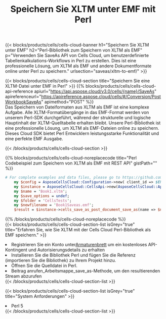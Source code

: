 ﻿---
title:  Speichern Sie XLTM unter EMF mit Perl
description:  Verwendung des Aspose.Cells Cloud SDK für Perl zum Speichern der XLTM-Formatdatei als EMF-Formatdatei.
kwords: Excel, Save XLTM as EMF, REST, Perl
howto: How to save XLTM as EMF using Aspose.Cells Cloud Perl library.
---
{{< blocks/products/cells/cells-cloud-banner h1="Speichern Sie XLTM unter EMF" h2="Perl-Bibliothek zum Speichern von XLTM als EMF" p="Verwenden Sie SaveAs API von Cells Cloud, um benutzerdefinierte Tabellenkalkulations-Workflows in Perl zu erstellen. Dies ist eine professionelle Lösung, um XLTM als EMF und andere Dokumentformate online unter Perl zu speichern." urlsection="saveas/xltm-to-emf/" >}}

{{< blocks/products/cells/cells-cloud-section title="Speichern Sie eine XLTM-Datei unter EMF in Perl" >}}
{{% blocks/products/cells/cells-cloud-api-reference apiurl="https://api.aspose.cloud/v3.0/cells/{name}/SaveAs" apireferenceurl="https://apireference.aspose.cloud/cells/#/Conversion/PostWorkbookSaveAs" apimethod="POST" %}}
<br/>
Das Speichern von Dateiformaten aus XLTM als EMF ist eine komplexe Aufgabe. Alle XLTM-Formatübergänge in das EMF-Format werden von unserem Perl-SDK durchgeführt, während der strukturelle und logische Hauptinhalt der XLTM-Quelltabelle erhalten bleibt. Unsere Perl-Bibliothek ist eine professionelle Lösung, um XLTM als EMF-Dateien online zu speichern. Dieses Cloud SDK bietet Perl Entwicklern leistungsstarke Funktionalität und eine perfekte EMF Ausgabe.

{{< /blocks/products/cells/cells-cloud-section >}}

{{% blocks/products/cells/cells-cloud-noreplacecode title="Perl Codebeispiel zum Speichern von XLTM als EMF mit REST API" gistPath="" %}}
  
```perl
# For complete examples and data files, please go to https://github.com/aspose-cells-cloud/aspose-cells-cloud-perl/
    my $config = AsposeCellsCloud::Configuration->new( client_id => $ENV{'ProductClientId'}, client_secret => $ENV{'ProductClientSecret'});
    my $instance = AsposeCellsCloud::CellsApi->new(AsposeCellsCloud::ApiClient->new( $config));
    my $name = 'Book1.xltm';
    my $save_options = undef;
    my $folder = 'CellsTests';
    my $newfilename = 'Book1Saveas.emf';
    $result = $instance->cells_save_as_post_document_save_as(name => $name,save_options => $save_options, newfilename => $newfilename, folder => $folder);
```
  
{{% /blocks/products/cells/cells-cloud-noreplacecode %}}
<br/>
{{< blocks/products/cells/cells-cloud-section-list isGrey="true" title="Erfahren Sie, wie Sie XLTM mit der Cells Cloud Perl-Bibliothek als EMF speichern." >}}
<li> Registrieren Sie ein Konto unter<a href="https://dashboard.aspose.cloud/">Armaturenbrett</a> um ein kostenloses API-Kontingent und Autorisierungsdetails zu erhalten</li>
<li>Installieren Sie die Bibliothek Perl und fügen Sie die Referenz (importieren Sie die Bibliothek) zu Ihrem Projekt hinzu.</li>
<li>Öffnen Sie die Quelldatei in Perl.</li>
<li>Beitrag anrufen_Arbeitsmappe_save_as-Methode, um den resultierenden Stream abzurufen</li>
{{< /blocks/products/cells/cells-cloud-section-list >}}

{{< blocks/products/cells/cells-cloud-section-list isGrey="true" title="System Anforderungen" >}}
<li>Perl 5</li>
{{< /blocks/products/cells/cells-cloud-section-list >}}
